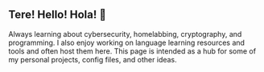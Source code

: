 ## Tere! Hello! Hola! 👋

Always learning about cybersecurity, homelabbing, cryptography, and programming. I also enjoy working on language learning resources and tools and often host them here. This page is intended as a hub for some of my personal projects, config files, and other ideas.
